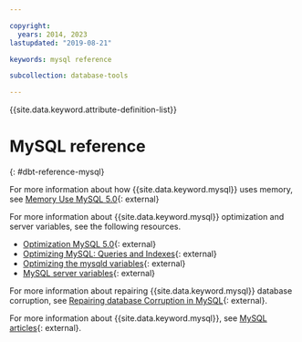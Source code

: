 ```yaml
---

copyright:
  years: 2014, 2023
lastupdated: "2019-08-21"

keywords: mysql reference

subcollection: database-tools

---
```


{{site.data.keyword.attribute-definition-list}}

# MySQL reference
{: #dbt-reference-mysql}

For more information about how {{site.data.keyword.mysql}} uses memory, see [Memory Use MySQL 5.0](http://dev.mysql.com/doc/refman/5.0/en/memory-use.html){: external}

For more information about {{site.data.keyword.mysql}} optimization and server variables, see the following resources.

* [Optimization MySQL 5.0](http://dev.mysql.com/doc/refman/5.0/en/optimization.html){: external}
* [Optimizing MySQL: Queries and Indexes](http://www.databasejournal.com/features/mysql/article.php/1382791){: external}
* [Optimizing the mysqld variables](http://www.databasejournal.com/features/mysql/article.php/3367871){: external}
* [MySQL server variables](http://www.mysqlperformanceblog.com/2006/06/08/mysql-server-variables-sql-layer-or-storage-engine-specific/){: external}

For more information about repairing {{site.data.keyword.mysql}} database corruption, see [Repairing database Corruption in MySQL](http://www.databasejournal.com/features/mysql/article.php/3300511){: external}.

For more information about {{site.data.keyword.mysql}}, see [MySQL articles](http://www.databasejournal.com/article.php/1474351){: external}.
